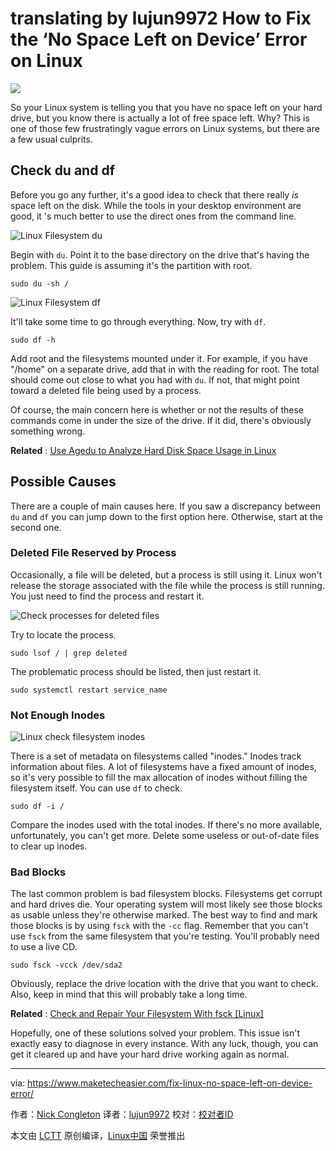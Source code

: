 translating by lujun9972
How to Fix the ‘No Space Left on Device’ Error on Linux
======

![](https://www.maketecheasier.com/assets/uploads/2017/10/no-space-feat.jpg)

So your Linux system is telling you that you have no space left on your hard drive, but you know there is actually a lot of free space left. Why? This is one of those few frustratingly vague errors on Linux systems, but there are a few usual culprits.

## Check du and df

Before you go any further, it's a good idea to check that there really _is_ space left on the disk. While the tools in your desktop environment are good, it 's much better to use the direct ones from the command line.

![Linux Filesystem du][1]

Begin with `du`. Point it to the base directory on the drive that's having the problem. This guide is assuming it's the partition with root.
```
sudo du -sh /
```

![Linux Filesystem df][2]

It'll take some time to go through everything. Now, try with `df`.
```
sudo df -h
```

Add root and the filesystems mounted under it. For example, if you have "/home" on a separate drive, add that in with the reading for root. The total should come out close to what you had with `du`. If not, that might point toward a deleted file being used by a process.

Of course, the main concern here is whether or not the results of these commands come in under the size of the drive. If it did, there's obviously something wrong.

 **Related** : [Use Agedu to Analyze Hard Disk Space Usage in Linux][3]
 
## Possible Causes

There are a couple of main causes here. If you saw a discrepancy between `du` and `df` you can jump down to the first option here. Otherwise, start at the second one.

### Deleted File Reserved by Process

Occasionally, a file will be deleted, but a process is still using it. Linux won't release the storage associated with the file while the process is still running. You just need to find the process and restart it.

![Check processes for deleted files][4]

Try to locate the process.
```
sudo lsof / | grep deleted
```

The problematic process should be listed, then just restart it.
```
sudo systemctl restart service_name
```

### Not Enough Inodes

![Linux check filesystem inodes][5]

There is a set of metadata on filesystems called "inodes." Inodes track information about files. A lot of filesystems have a fixed amount of inodes, so it's very possible to fill the max allocation of inodes without filling the filesystem itself. You can use `df` to check.
```
sudo df -i /
```

Compare the inodes used with the total inodes. If there's no more available, unfortunately, you can't get more. Delete some useless or out-of-date files to clear up inodes.

### Bad Blocks

The last common problem is bad filesystem blocks. Filesystems get corrupt and hard drives die. Your operating system will most likely see those blocks as usable unless they're otherwise marked. The best way to find and mark those blocks is by using `fsck` with the `-cc` flag. Remember that you can't use `fsck` from the same filesystem that you're testing. You'll probably need to use a live CD.
```
sudo fsck -vcck /dev/sda2
```

Obviously, replace the drive location with the drive that you want to check. Also, keep in mind that this will probably take a long time.

 **Related** : [Check and Repair Your Filesystem With fsck [Linux]][6]

Hopefully, one of these solutions solved your problem. This issue isn't exactly easy to diagnose in every instance. With any luck, though, you can get it cleared up and have your hard drive working again as normal.

--------------------------------------------------------------------------------

via: https://www.maketecheasier.com/fix-linux-no-space-left-on-device-error/

作者：[Nick Congleton][a]
译者：[lujun9972](https://github.com/lujun9972)
校对：[校对者ID](https://github.com/校对者ID)

本文由 [LCTT](https://github.com/LCTT/TranslateProject) 原创编译，[Linux中国](https://linux.cn/) 荣誉推出

[a]:https://www.maketecheasier.com/author/nickcongleton/
[1]:https://www.maketecheasier.com/assets/uploads/2017/10/no-space-du.jpg (Linux Filesystem du)
[2]:https://www.maketecheasier.com/assets/uploads/2017/10/no-space-df.jpg (Linux Filesystem df)
[3]:https://www.maketecheasier.com/agedu-analyze-hard-disk-space-usage-in-linux/ (Use Agedu to Analyze Hard Disk Space Usage in Linux)
[4]:https://www.maketecheasier.com/assets/uploads/2017/10/no-space-process.jpg (Check processes for deleted files)
[5]:https://www.maketecheasier.com/assets/uploads/2017/10/no-space-inode.jpg (Linux check filesystem inodes)
[6]:https://www.maketecheasier.com/check-repair-filesystem-fsck-linux/ (Check and Repair Your Filesystem With fsck [Linux])
